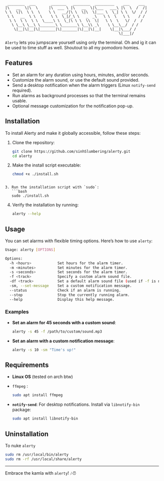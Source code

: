 ```
  
 ________  ___       _______   ________  _________    ___    ___ 
|\   __  \|\  \     |\  ___ \ |\   __  \|\___   ___\ |\  \  /  /|
\ \  \|\  \ \  \    \ \   __/|\ \  \|\  \|___ \  \_| \ \  \/  / /
 \ \   __  \ \  \    \ \  \_|/_\ \   _  _\   \ \  \   \ \    / / 
  \ \  \ \  \ \  \____\ \  \_|\ \ \  \\  \|   \ \  \   \/  /  /  
   \ \__\ \__\ \_______\ \_______\ \__\\ _\    \ \__\__/  / /    
    \|__|\|__|\|_______|\|_______|\|__|\|__|    \|__|\___/ /     
                                                    \|___|/
```


`Alerty` lets you jumpscare yourself using only the terminal. Oh and ig it can be used to time stuff as well. Shoutout to all my pomodoro homies.

## Features

- Set an alarm for any duration using hours, minutes, and/or seconds.
- Customize the alarm sound, or use the default sound provided.
- Send a desktop notification when the alarm triggers (Linux `notify-send` required).
- Run alarms as background processes so that the terminal remains usable.
- Optional message customization for the notification pop-up.

## Installation

To install Alerty and make it globally accessible, follow these steps:

1. Clone the repository:
   ```bash
   git clone https://github.com/sinhSlumbering/alerty.git
   cd alerty
   ```
2. Make the install script executable:
   ```bash
   chmod +x ./install.sh
```

3. Run the installation script with `sudo`:
   ```bash
   sudo ./install.sh
   ```

4. Verify the installation by running:
   ```bash
   alerty --help
   ```

## Usage

You can set alarms with flexible timing options. Here’s how to use `alerty`:

```bash
Usage: alerty [OPTIONS]

Options:
  -h <hours>            Set hours for the alarm timer.
  -m <minutes>          Set minutes for the alarm timer.
  -s <seconds>          Set seconds for the alarm timer.
  -f <track>            Specify a custom alarm sound file.
  -df <track>           Set a default alarm sound file (used if -f is not specified).
  -sm, --set-message    Set a custom notification message.
  --status              Check if an alarm is running.
  --stop                Stop the currently running alarm.
  --help                Display this help message.
```

### Examples

- **Set an alarm for 45 seconds with a custom sound**:
  ```bash
  alerty -s 45 -f /path/to/custom/sound.mp3
  ```

- **Set an alarm with a custom notification message**:
  ```bash
  alerty -s 10 -sm "Time's up!"
  ```


## Requirements

- **Linux OS** (tested on arch btw)
- `ffmpeg` :
  ```bash
  sudo apt install ffmpeg
  ```
  
- **`notify-send`**: For desktop notifications. Install via `libnotify-bin` package:
  ```bash
  sudo apt install libnotify-bin
  ```

## Uninstallation

To nuke `alerty` 

```bash
sudo rm /usr/local/bin/alerty
sudo rm -rf /usr/local/share/alerty
```


---

Embrace the kamla with `alerty`! 🎶⏰
